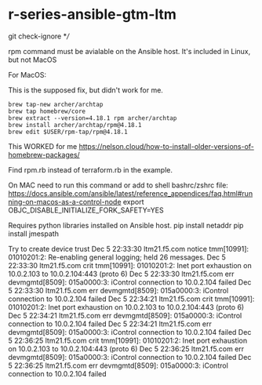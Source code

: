 # r-series-ansible-gtm-ltm

git check-ignore **/*

rpm command must be avialable on the Ansible host.  It's included in Linux, but not MacOS

For MacOS:

This is the supposed fix, but didn't work for me.

    brew tap-new archer/archtap
    brew tap homebrew/core
    brew extract --version=4.18.1 rpm archer/archtap
    brew install archer/archtap/rpm@4.18.1
    brew edit $USER/rpm-tap/rpm@4.18.1

This WORKED for me https://nelson.cloud/how-to-install-older-versions-of-homebrew-packages/

Find rpm.rb instead of terraform.rb in the example.


On MAC need to run this command or add to shell bashrc/zshrc file:  https://docs.ansible.com/ansible/latest/reference_appendices/faq.html#running-on-macos-as-a-control-node
 export OBJC_DISABLE_INITIALIZE_FORK_SAFETY=YES


Requires python libraries installed on Ansible host.
    pip install netaddr
    pip install jmespath

    




Try to create device trust
Dec  5 22:33:30 ltm21.f5.com notice tmm[10991]: 01010201:2: Re-enabling general logging; held 26 messages.
Dec  5 22:33:30 ltm21.f5.com crit tmm[10991]: 01010201:2: Inet port exhaustion on 10.0.2.103 to 10.0.2.104:443 (proto 6)
Dec  5 22:33:30 ltm21.f5.com err devmgmtd[8509]: 015a0000:3: iControl connection to 10.0.2.104 failed
Dec  5 22:33:30 ltm21.f5.com err devmgmtd[8509]: 015a0000:3: iControl connection to 10.0.2.104 failed
Dec  5 22:34:21 ltm21.f5.com crit tmm[10991]: 01010201:2: Inet port exhaustion on 10.0.2.103 to 10.0.2.104:443 (proto 6)
Dec  5 22:34:21 ltm21.f5.com err devmgmtd[8509]: 015a0000:3: iControl connection to 10.0.2.104 failed
Dec  5 22:34:21 ltm21.f5.com err devmgmtd[8509]: 015a0000:3: iControl connection to 10.0.2.104 failed
Dec  5 22:36:25 ltm21.f5.com crit tmm[10991]: 01010201:2: Inet port exhaustion on 10.0.2.103 to 10.0.2.104:443 (proto 6)
Dec  5 22:36:25 ltm21.f5.com err devmgmtd[8509]: 015a0000:3: iControl connection to 10.0.2.104 failed
Dec  5 22:36:25 ltm21.f5.com err devmgmtd[8509]: 015a0000:3: iControl connection to 10.0.2.104 failed